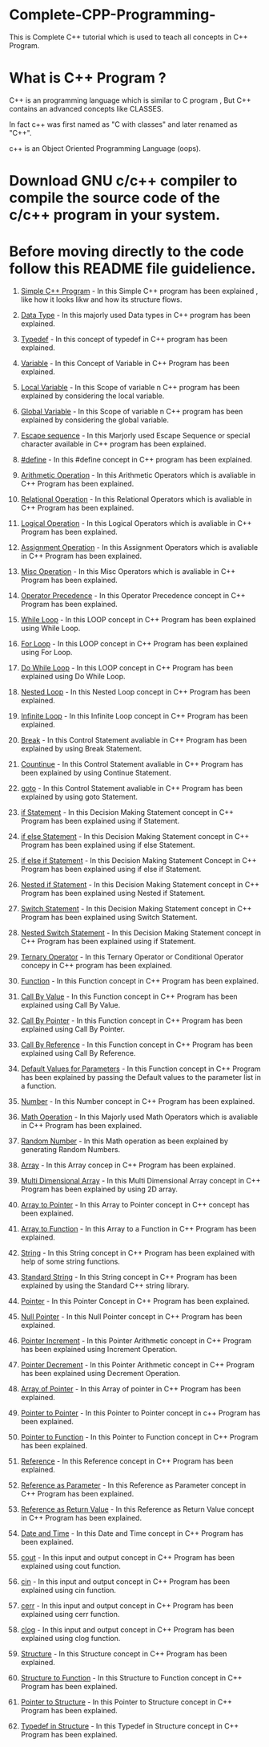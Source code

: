 # Complete-CPP-Programming-
This is Complete C++ tutorial which is used to teach all concepts in C++ Program.

# What is C++ Program ?

C++ is an programming language which is similar to C program , But C++ contains an advanced concepts like CLASSES.

In fact c++ was first named as "C with classes" and later renamed as "C++".

c++ is an Object Oriented Programming Language (oops).

# Download GNU c/c++ compiler to compile the source code of the c/c++ program in your system.

# Before moving directly to the code follow this README file guidelience.

1. [Simple C++ Program](https://github.com/maayon2521/Tutorial-on-CPlusPlus-/blob/master/Simple%20C%2B%2B%20Program.cpp) - In this Simple C++ program has been explained , like how it looks likw and how its structure flows. 

2. [Data Type](https://github.com/maayon2521/Tutorial-on-CPlusPlus-/blob/master/Data%20Types.cpp) - In this majorly used Data types in C++ program has been explained.

3. [Typedef](https://github.com/maayon2521/Tutorial-on-CPlusPlus-/blob/master/Typedef.cpp) - In this concept of typedef in C++ program has been explained.

4. [Variable](https://github.com/maayon2521/Tutorial-on-CPlusPlus-/blob/master/Variable.cpp) - In this Concept of Variable in C++ Program has been explained.

5. [Local Variable](https://github.com/maayon2521/Tutorial-on-CPlusPlus-/blob/master/Local%20Variable.cpp) - In this Scope of variable n C++ program has been explained by considering the local variable.

6. [Global Variable](https://github.com/maayon2521/Tutorial-on-CPlusPlus-/blob/master/Global%20Variable.cpp) - In this Scope of variable n C++ program has been explained by considering the global variable.

7. [Escape sequence](https://github.com/maayon2521/Tutorial-on-CPlusPlus-/blob/master/Escape%20Sequence.cpp) - In this Marjorly used Escape Sequence or special character available in C++ program has been explained.

8. [#define](https://github.com/maayon2521/Tutorial-on-CPlusPlus-/blob/master/%23define.cpp) - In this #define concept in C++ program has been explained. 

9. [Arithmetic Operation](https://github.com/maayon2521/Tutorial-on-CPlusPlus-/blob/master/Arithmetic%20Operation.cpp) - In this Arithmetic Operators which is avaliable in C++ Program has been explained.

10. [Relational Operation](https://github.com/maayon2521/Tutorial-on-CPlusPlus-/blob/master/Relational%20Operation.cpp) - In this Relational Operators which is avaliable in C++ Program has been explained.

11. [Logical Operation](https://github.com/maayon2521/Tutorial-on-CPlusPlus-/blob/master/Logical%20Operation.cpp) - In this Logical Operators which is avaliable in C++ Program has been explained.

12. [Assignment Operation](https://github.com/maayon2521/Tutorial-on-CPlusPlus-/blob/master/Assignment%20Operation.cpp) - In this Assignment Operators which is avaliable in C++ Program has been explained.

13. [Misc Operation](https://github.com/maayon2521/Tutorial-on-CPlusPlus-/blob/master/Misc%20Operation.cpp) - In this Misc Operators which is avaliable in C++ Program has been explained.

14. [Operator Precedence](https://github.com/maayon2521/Tutorial-on-CPlusPlus-/blob/master/Operator%20Precedence.cpp) - In this Operator Precedence concept in C++ Program has been explained.

15. [While Loop](https://github.com/maayon2521/Tutorial-on-CPlusPlus-/blob/master/While%20Loop.cpp) - In this LOOP concept in C++ Program has been explained using While Loop.

16. [For Loop](https://github.com/maayon2521/Tutorial-on-CPlusPlus-/blob/master/For%20Loop.cpp) - In this LOOP concept in C++ Program has been explained using For Loop.

17. [Do While Loop](https://github.com/maayon2521/Tutorial-on-CPlusPlus-/blob/master/Do%20While%20Loop.cpp) - In this LOOP concept in C++ Program has been explained using Do While Loop. 

18. [Nested Loop](https://github.com/maayon2521/Tutorial-on-CPlusPlus-/blob/master/Nested%20Loop.cpp) - In this Nested Loop concept in C++ Program has been explained.

19. [Infinite Loop](https://github.com/maayon2521/Tutorial-on-CPlusPlus-/blob/master/Infinite%20Loop.cpp) - In this Infinite Loop concept in C++ Program has been explained.  

20. [Break](https://github.com/maayon2521/Tutorial-on-CPlusPlus-/blob/master/Break.cpp) - In this Control Statement avaliable in C++ Program has been explained by using Break Statement. 

21. [Countinue](https://github.com/maayon2521/Tutorial-on-CPlusPlus-/blob/master/Continue.cpp) - In this Control Statement avaliable in C++ Program has been explained by using Continue Statement. 

22. [goto](https://github.com/maayon2521/Tutorial-on-CPlusPlus-/blob/master/goto.cpp) - In this Control Statement avaliable in C++ Program has been explained by using goto Statement. 

23. [if Statement](https://github.com/maayon2521/Tutorial-on-CPlusPlus-/blob/master/If.cpp) - In this Decision Making Statement concept in C++ Program has been explained using if Statement.

24. [if else Statement](https://github.com/maayon2521/Tutorial-on-CPlusPlus-/blob/master/if%20else.cpp) - In this Decision Making Statement concept in C++ Program has been explained using if else Statement.
 
25. [if else if Statement](https://github.com/maayon2521/Tutorial-on-CPlusPlus-/blob/master/if%20else%20if.cpp) - In this Decision Making Statement Concept in C++ Program has been explained using if else if Statement.

26. [Nested if Statement](https://github.com/maayon2521/Tutorial-on-CPlusPlus-/blob/master/Nested%20if.cpp) - In this Decision Making Statement concept in C++ Program has been explained using Nested if Statement.

27. [Switch Statement](https://github.com/maayon2521/Tutorial-on-CPlusPlus-/blob/master/Switch.cpp) - In this Decision Making Statement concept in C++ Program has been explained using Switch Statement.

28. [Nested Switch Statement](https://github.com/maayon2521/Tutorial-on-CPlusPlus-/blob/master/Nested%20Switch.cpp) - In this Decision Making Statement concept in C++ Program has been explained using if Statement.

29. [Ternary Operator](https://github.com/maayon2521/Tutorial-on-CPlusPlus-/blob/master/Ternary%20Operator.cpp) - In this Ternary Operator or Conditional Operator concepy in C++ program has been explained.

30. [Function](https://github.com/maayon2521/Tutorial-on-CPlusPlus-/blob/master/Function.cpp) - In this Function concept in C++ Program has been explained.

31. [Call By Value](https://github.com/maayon2521/Tutorial-on-CPlusPlus-/blob/master/Call%20By%20Value.cpp) - In this Function concept in C++ Program has been explained using Call By Value. 

32. [Call By Pointer](https://github.com/maayon2521/Tutorial-on-CPlusPlus-/blob/master/Call%20By%20Pointer.cpp) - In this Function concept in C++ Program has been explained using Call By Pointer.

33. [Call By Reference](https://github.com/maayon2521/Tutorial-on-CPlusPlus-/blob/master/Call%20By%20Reference.cpp) - In this Function concept in C++ Program has been explained using Call By Reference.

34. [Default Values for Parameters](https://github.com/maayon2521/Tutorial-on-CPlusPlus-/blob/master/Default%20Values%20for%20Parameters.cpp) - In this Function concept in C++ Program has been explained by passing the Default values to the parameter list in a function.

35. [Number](https://github.com/maayon2521/Tutorial-on-CPlusPlus-/blob/master/Number.cpp) - In this Number concept in C++ Program has been explained.

36. [Math Operation](https://github.com/maayon2521/Tutorial-on-CPlusPlus-/blob/master/Math%20Operation.cpp) - In this Majorly used Math Operators which is avaliable in C++ Program has been explained.

37. [Random Number](https://github.com/maayon2521/Tutorial-on-CPlusPlus-/blob/master/Random%20Number.cpp) - In this Math operation as been explained by generating Random Numbers.

38. [Array](https://github.com/maayon2521/Tutorial-on-CPlusPlus-/blob/master/Array.cpp) - In this Array concep in C++ Program has been explained.

39. [Multi Dimensional Array](https://github.com/maayon2521/Tutorial-on-CPlusPlus-/blob/master/Multi%20Dim%20Array.cpp) - In this Multi Dimensional Array concept in C++ Program has been explained by using 2D array.

40. [Array to Pointer](https://github.com/maayon2521/Tutorial-on-CPlusPlus-/blob/master/Array%20to%20Pointer.cpp) - In this Array to Pointer concept in C++ concept has been explained.

41. [Array to Function](https://github.com/maayon2521/Tutorial-on-CPlusPlus-/blob/master/Array%20to%20Function.cpp) - In this Array to a Function in C++ Program has been explained.

42. [String](https://github.com/maayon2521/Tutorial-on-CPlusPlus-/blob/master/String.cpp) - In this String concept in C++ Program has been explained with help of some string functions.

43. [Standard String](https://github.com/maayon2521/Tutorial-on-CPlusPlus-/blob/master/Standard%20String.cpp) - In this String concept in C++ Program has been explained by using the Standard C++ string library.

44. [Pointer](https://github.com/maayon2521/Tutorial-on-CPlusPlus-/blob/master/Pointer.cpp) - In this Pointer Concept in C++ Program has been explained. 

45. [Null Pointer](https://github.com/maayon2521/Tutorial-on-CPlusPlus-/blob/master/Null%20Pointer.cpp) - In this Null Pointer concept in C++ Program has been explained.

46. [Pointer Increment](https://github.com/maayon2521/Tutorial-on-CPlusPlus-/blob/master/Pointer%20Increment.cpp) - In this Pointer Arithmetic concept in C++ Program has been explained using Increment Operation.

47. [Pointer Decrement](https://github.com/maayon2521/Tutorial-on-CPlusPlus-/blob/master/Pointer%20Decrement.cpp) - In this Pointer Arithmetic concept in C++ Program has been explained using Decrement Operation.

48. [Array of Pointer](https://github.com/maayon2521/Tutorial-on-CPlusPlus-/blob/master/Array%20of%20Pointer.cpp) - In this Array of pointer in C++ Program has been explained.

49. [Pointer to Pointer](https://github.com/maayon2521/Tutorial-on-CPlusPlus-/blob/master/Pointer%20to%20Pointer.cpp) - In this Pointer to Pointer concept in c++ Program has been explained.

50. [Pointer to Function](https://github.com/maayon2521/Tutorial-on-CPlusPlus-/blob/master/Pointer%20to%20Function.cpp) - In this Pointer to Function concept in C++ Program has been explained. 

51. [Reference](https://github.com/maayon2521/Tutorial-on-CPlusPlus-/blob/master/Reference.cpp) - In this Reference concept in C++ Program has been explained.

52. [Reference as Parameter](https://github.com/maayon2521/Tutorial-on-CPlusPlus-/blob/master/Reference%20as%20Parameter.cpp) - In this Reference as Parameter concept in C++ Program has been explained.

53. [Reference as Return Value](https://github.com/maayon2521/Tutorial-on-CPlusPlus-/blob/master/Reference%20as%20Return%20Value.cpp) - In this Reference as Return Value concept in C++ Program has been explained.
 
54. [Date and Time](https://github.com/maayon2521/Tutorial-on-CPlusPlus-/blob/master/Date%20Time.cpp) - In this Date and Time concept in C++ Program has been explained. 

55. [cout](https://github.com/maayon2521/Tutorial-on-CPlusPlus-/blob/master/cout.cpp) - In this input and output concept in C++ Program has been explained using cout function.

56. [cin](https://github.com/maayon2521/Tutorial-on-CPlusPlus-/blob/master/cin.cpp) - In this input and output concept in C++ Program has been explained using cin function.

57. [cerr](https://github.com/maayon2521/Tutorial-on-CPlusPlus-/blob/master/cerr.cpp) - In this input and output concept in C++ Program has been explained using cerr function.

58. [clog](https://github.com/maayon2521/Tutorial-on-CPlusPlus-/blob/master/clog.cpp) - In this input and output concept in C++ Program has been explained using clog function.

59. [Structure](https://github.com/maayon2521/Tutorial-on-CPlusPlus-/blob/master/Structure.cpp) - In this Structure concept in C++ Program has been explained.

60. [Structure to Function](https://github.com/maayon2521/Tutorial-on-CPlusPlus-/blob/master/Structure%20to%20Function.cpp) - In this Structure to Function concept in C++ Program has been explained.

61. [Pointer to Structure](https://github.com/maayon2521/Tutorial-on-CPlusPlus-/blob/master/Pointer%20to%20Structure.cpp) - In this Pointer to Structure concept in C++ Program has been explained.

62. [Typedef in Structure](https://github.com/maayon2521/Tutorial-on-CPlusPlus-/blob/master/Typedef%20in%20Structure.cpp) - In this Typedef in Structure concept in C++ Program has been explained.

